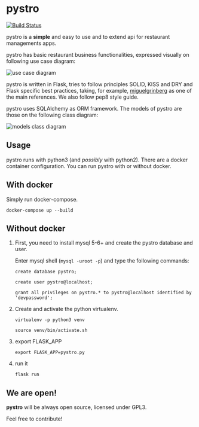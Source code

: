 
pystro
========

[![Build Status](https://travis-ci.org/du2x/pystro.svg?branch=master)](https://travis-ci.org/du2x/pystro) 

pystro is a **simple** and easy to use and to extend api for restaurant managements apps.

pystro has basic restaurant business functionalities, expressed visually on following use case diagram:

![use case diagram](http://www.plantuml.com/plantuml/proxy?src=https://raw.github.com/du2x/pystro/master/docs/basic_uc.txt)

pystro is written in Flask, tries to follow principles SOLID, KISS and DRY and Flask specific best practices, taking, for example, [miguelgrinberg](https://github.com/miguelgrinberg) as one of the main references. We also follow pep8 style guide.

pystro uses SQLAlchemy as ORM framework. The models of pystro are those on the following class diagram:

![models class diagram](http://www.plantuml.com/plantuml/proxy?src=https://raw.github.com/du2x/pystro/master/docs/models_cd.txt)


Usage
--------

pystro runs with python3 (and *possibly* with python2). There are a docker container configuration. You can run pystro with or without docker.



With docker
------

Simply run docker-compose.

`docker-compose up --build`


Without docker
------

1. First, you need to install mysql 5-6+ and create the pystro database
and user.

    Enter mysql shell (`mysql -uroot -p`) and type the following commands:

    `create database pystro;`

    `create user pystro@localhost;`

    `grant all privileges on pystro.* to pystro@localhost identified by 'devpassword';`

2. Create and activate the python virtualenv.

    `virtualenv -p python3 venv`

    `source venv/bin/activate.sh`

3. export FLASK_APP

    `export FLASK_APP=pystro.py`

4. run it

    `flask run`


We are open!
-----
**pystro** will be always open source, licensed under GPL3.

Feel free to contribute!
